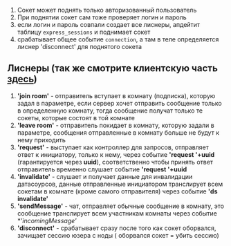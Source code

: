 1. Сокет может поднять только авторизованный пользователь
2. При поднятии сокет сам тоже проверяет логин и пароль
3. если логин и пароль совпали создает все лиснеры, апдейтит таблицу `express_sessions` и поднимает сокет
4. срабатывает общее событие `connection`, а там в теле определяется лиснер 'disconnect' для поднятого сокета

## Лиснеры (так же смотрите клиентскую часть [здесь](https://gitlab.com/cloudmaker/tophr/tophr-www/-/wikis/Front/%D0%9E%D0%BF%D0%B8%D1%81%D0%B0%D0%BD%D0%B8%D0%B5-%D0%BA%D0%BE%D0%BD%D1%81%D1%82%D1%80%D1%83%D0%BA%D1%82%D0%BE%D1%80%D0%B0/02.-%D0%92%D0%B5%D0%B1-%D1%81%D0%BE%D0%BA%D0%B5%D1%82%D1%8B-(%D0%9A%D0%BB%D0%B8%D0%B5%D0%BD%D1%82)#%D1%81%D0%BF%D0%B8%D1%81%D0%BE%D0%BA-%D1%81%D0%BE%D0%B1%D1%8B%D1%82%D0%B8%D0%B9-%D0%B8-%D0%B8%D1%85-%D0%BF%D1%80%D0%B5%D0%B4%D0%BD%D0%B0%D0%B7%D0%BD%D0%B0%D1%87%D0%B5%D0%BD%D0%B8%D0%B5-%D1%82%D0%B0%D0%BA-%D0%B6%D0%B5-%D1%81%D0%BC%D0%BE%D1%82%D1%80%D0%B8%D1%82%D0%B5-%D1%81%D0%B5%D1%80%D0%B2%D0%B5%D1%80%D0%BD%D1%83%D1%8E-%D1%87%D0%B0%D1%81%D1%82%D1%8C-%D0%B7%D0%B4%D0%B5%D1%81%D1%8C))
1. **'join room'** - отправитель вступает в комнату (подписка), которую задал в параметре, если сервер хочет отправить сообщение только в определенную комнату, тогда сообщение получат только те сокеты, которые состоят в той комнате
2. **'leave room'** - отправитель покидает в комнату, которую задали в параметре, сообщения отправленные в комнату больше не будут к нему приходить
3. **'request'** - выступает как контроллер для запросов, отправляет ответ к инициатору, только к нему, через событие **'request '+uuid** (гарантируется через **uuid**), соответственно чтобы принять ответ отправитель временно слушает событие **'request '+uuid**
5. **'invalidate'** - слушает и получает данные для инвалидации датасоурсов, данные отправленные инициатором транслирует всем сокетам в комнате (кроме самого отправителя) через событие **'ds invalidate'** 
6. **'sendMessage'** - чат, отправляет обычные сообщение в комнату, это сообщение транслирует всем участникам комнаты через событие **'incomingMessage'*
7. **'disconnect'** - срабатывает сразу после того как сокет оборвался, зачищает сессию  юзера с ноды ( оборвался сокет = убить сессию)
